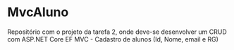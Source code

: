 # MvcAluno
Repositório com o projeto da tarefa 2, onde deve-se desenvolver um CRUD com ASP.NET Core EF MVC - Cadastro de alunos (Id, Nome, email e RG)
